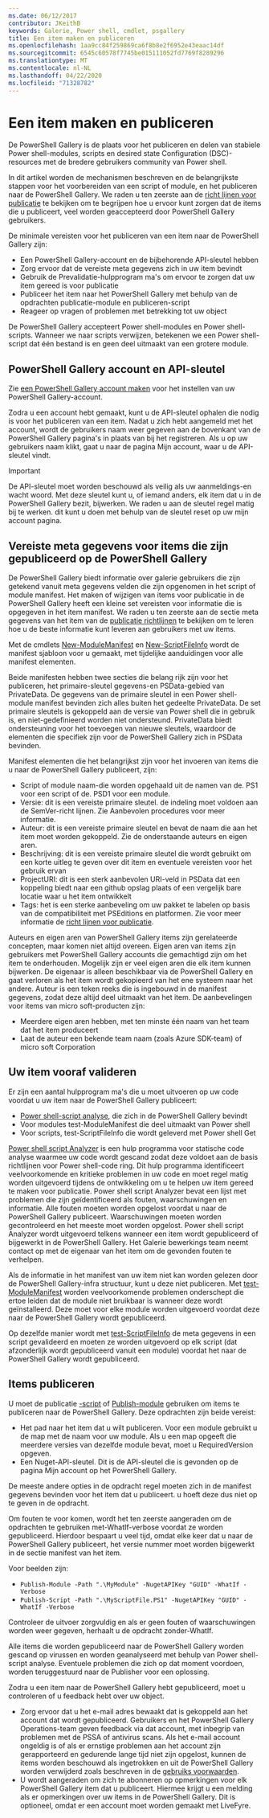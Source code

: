 ```yaml
---
ms.date: 06/12/2017
contributor: JKeithB
keywords: Galerie, Power shell, cmdlet, psgallery
title: Een item maken en publiceren
ms.openlocfilehash: 1aa9cc84f259869ca6f8b8e2f6952e43eaac14df
ms.sourcegitcommit: 6545c60578f7745be015111052fd7769f8289296
ms.translationtype: MT
ms.contentlocale: nl-NL
ms.lasthandoff: 04/22/2020
ms.locfileid: "71328782"
---
```

# <a name="creating-and-publishing-an-item"></a>Een item maken en publiceren

De PowerShell Gallery is de plaats voor het publiceren en delen van stabiele Power shell-modules, scripts en desired state Configuration (DSC)-resources met de bredere gebruikers community van Power shell.

In dit artikel worden de mechanismen beschreven en de belangrijkste stappen voor het voorbereiden van een script of module, en het publiceren naar de PowerShell Gallery. We raden u ten zeerste aan de [richt lijnen voor publicatie](../../concepts/publishing-guidelines.md) te bekijken om te begrijpen hoe u ervoor kunt zorgen dat de items die u publiceert, veel worden geaccepteerd door PowerShell Gallery gebruikers.

De minimale vereisten voor het publiceren van een item naar de PowerShell Gallery zijn:

- Een PowerShell Gallery-account en de bijbehorende API-sleutel hebben
- Zorg ervoor dat de vereiste meta gegevens zich in uw item bevindt
- Gebruik de Prevalidatie-hulpprogram ma's om ervoor te zorgen dat uw item gereed is voor publicatie
- Publiceer het item naar het PowerShell Gallery met behulp van de opdrachten publicatie-module en publiceren-script
- Reageer op vragen of problemen met betrekking tot uw object

De PowerShell Gallery accepteert Power shell-modules en Power shell-scripts. Wanneer we naar scripts verwijzen, betekenen we een Power shell-script dat één bestand is en geen deel uitmaakt van een grotere module.

## <a name="powershell-gallery-account-and-api-key"></a>PowerShell Gallery account en API-sleutel

Zie [een PowerShell Gallery account maken](creating-an-account.md) voor het instellen van uw PowerShell Gallery-account.

Zodra u een account hebt gemaakt, kunt u de API-sleutel ophalen die nodig is voor het publiceren van een item. Nadat u zich hebt aangemeld met het account, wordt de gebruikers naam weer gegeven aan de bovenkant van de PowerShell Gallery pagina's in plaats van bij het registreren. Als u op uw gebruikers naam klikt, gaat u naar de pagina Mijn account, waar u de API-sleutel vindt.

> [!IMPORTANT]
> De API-sleutel moet worden beschouwd als veilig als uw aanmeldings-en wacht woord. Met deze sleutel kunt u, of iemand anders, elk item dat u in de PowerShell Gallery bezit, bijwerken. We raden u aan de sleutel regel matig bij te werken. dit kunt u doen met behulp van de sleutel reset op uw mijn account pagina.

## <a name="required-metadata-for-items-published-to-the-powershell-gallery"></a>Vereiste meta gegevens voor items die zijn gepubliceerd op de PowerShell Gallery

De PowerShell Gallery biedt informatie over galerie gebruikers die zijn getekend vanuit meta gegevens velden die zijn opgenomen in het script of module manifest. Het maken of wijzigen van items voor publicatie in de PowerShell Gallery heeft een kleine set vereisten voor informatie die is opgegeven in het item manifest. We raden u ten zeerste aan de sectie meta gegevens van het item van de [publicatie richtlijnen](../../concepts/publishing-guidelines.md) te bekijken om te leren hoe u de beste informatie kunt leveren aan gebruikers met uw items.

Met de cmdlets [New-ModuleManifest](/powershell/module/microsoft.powershell.core/new-modulemanifest) en [New-ScriptFileInfo](/powershell/module/PowerShellGet/New-ScriptFileInfo) wordt de manifest sjabloon voor u gemaakt, met tijdelijke aanduidingen voor alle manifest elementen.

Beide manifesten hebben twee secties die belang rijk zijn voor het publiceren, het primaire-sleutel gegevens-en PSData-gebied van PrivateData. De gegevens van de primaire sleutel in een Power shell-module manifest bevinden zich alles buiten het gedeelte PrivateData. De set primaire sleutels is gekoppeld aan de versie van Power shell die in gebruik is, en niet-gedefinieerd worden niet ondersteund. PrivateData biedt ondersteuning voor het toevoegen van nieuwe sleutels, waardoor de elementen die specifiek zijn voor de PowerShell Gallery zich in PSData bevinden.

Manifest elementen die het belangrijkst zijn voor het invoeren van items die u naar de PowerShell Gallery publiceert, zijn:

- Script of module naam-die worden opgehaald uit de namen van de. PS1 voor een script of de. PSD1 voor een module.
- Versie: dit is een vereiste primaire sleutel. de indeling moet voldoen aan de SemVer-richt lijnen. Zie Aanbevolen procedures voor meer informatie.
- Auteur: dit is een vereiste primaire sleutel en bevat de naam die aan het item moet worden gekoppeld. Zie de onderstaande auteurs en eigen aren.
- Beschrijving: dit is een vereiste primaire sleutel die wordt gebruikt om een korte uitleg te geven over dit item en eventuele vereisten voor het gebruik ervan
- ProjectURI: dit is een sterk aanbevolen URI-veld in PSData dat een koppeling biedt naar een github opslag plaats of een vergelijk bare locatie waar u het item ontwikkelt
- Tags: het is een sterke aanbeveling om uw pakket te labelen op basis van de compatibiliteit met PSEditions en platformen. Zie voor meer informatie de [richt lijnen voor publicatie](../../concepts/publishing-guidelines.md#tag-your-package-with-the-compatible-pseditions-and-platforms).

Auteurs en eigen aren van PowerShell Gallery items zijn gerelateerde concepten, maar komen niet altijd overeen. Eigen aren van items zijn gebruikers met PowerShell Gallery accounts die gemachtigd zijn om het item te onderhouden. Mogelijk zijn er veel eigen aren die elk item kunnen bijwerken. De eigenaar is alleen beschikbaar via de PowerShell Gallery en gaat verloren als het item wordt gekopieerd van het ene systeem naar het andere. Auteur is een teken reeks die is ingebouwd in de manifest gegevens, zodat deze altijd deel uitmaakt van het item. De aanbevelingen voor items van micro soft-producten zijn:

- Meerdere eigen aren hebben, met ten minste één naam van het team dat het item produceert
- Laat de auteur een bekende team naam (zoals Azure SDK-team) of micro soft Corporation

## <a name="pre-validate-your-item"></a>Uw item vooraf valideren

Er zijn een aantal hulpprogram ma's die u moet uitvoeren op uw code voordat u uw item naar de PowerShell Gallery publiceert:

- [Power shell-script analyse](https://www.powershellgallery.com/packages/PSScriptAnalyzer/), die zich in de PowerShell Gallery bevindt
- Voor modules test-ModuleManifest die deel uitmaakt van Power shell
- Voor scripts, test-ScriptFileInfo die wordt geleverd met Power shell Get

[Power shell script Analyzer](https://www.powershellgallery.com/packages/PSScriptAnalyzer/) is een hulp programma voor statische code analyse waarmee uw code wordt gescand zodat deze voldoet aan de basis richtlijnen voor Power shell-code ring. Dit hulp programma identificeert veelvoorkomende en kritieke problemen in uw code en moet regel matig worden uitgevoerd tijdens de ontwikkeling om u te helpen uw item gereed te maken voor publicatie. Power shell script Analyzer bevat een lijst met problemen die zijn geïdentificeerd als fouten, waarschuwingen en informatie. Alle fouten moeten worden opgelost voordat u naar de PowerShell Gallery publiceert. Waarschuwingen moeten worden gecontroleerd en het meeste moet worden opgelost. Power shell script Analyzer wordt uitgevoerd telkens wanneer een item wordt gepubliceerd of bijgewerkt in de PowerShell Gallery. Het Galerie bewerkings team neemt contact op met de eigenaar van het item om de gevonden fouten te verhelpen.

Als de informatie in het manifest van uw item niet kan worden gelezen door de PowerShell Gallery-infra structuur, kunt u deze niet publiceren. Met [test-ModuleManifest](/powershell/module/microsoft.powershell.core/test-modulemanifest) worden veelvoorkomende problemen onderschept die ertoe leiden dat de module niet bruikbaar is wanneer deze wordt geïnstalleerd. Deze moet voor elke module worden uitgevoerd voordat deze naar de PowerShell Gallery wordt gepubliceerd.

Op dezelfde manier wordt met [test-ScriptFileInfo](/powershell/module/PowerShellGet/test-scriptfileinfo) de meta gegevens in een script gevalideerd en moeten ze worden uitgevoerd op elk script (dat afzonderlijk wordt gepubliceerd vanuit een module) voordat het naar de PowerShell Gallery wordt gepubliceerd.

## <a name="publishing-items"></a>Items publiceren

U moet de publicatie [-script](/powershell/module/PowerShellGet/publish-script) of [Publish-module](/powershell/module/PowerShellGet/publish-module) gebruiken om items te publiceren naar de PowerShell Gallery. Deze opdrachten zijn beide vereist:

- Het pad naar het item dat u wilt publiceren. Voor een module gebruikt u de map met de naam voor uw module. Als u een map opgeeft die meerdere versies van dezelfde module bevat, moet u RequiredVersion opgeven.
- Een Nuget-API-sleutel. Dit is de API-sleutel die is gevonden op de pagina Mijn account op het PowerShell Gallery.

De meeste andere opties in de opdracht regel moeten zich in de manifest gegevens bevinden voor het item dat u publiceert. u hoeft deze dus niet op te geven in de opdracht.

Om fouten te voor komen, wordt het ten zeerste aangeraden om de opdrachten te gebruiken met-WhatIf-verbose voordat ze worden gepubliceerd. Hierdoor bespaart u veel tijd, omdat elke keer dat u naar de PowerShell Gallery publiceert, het versie nummer moet worden bijgewerkt in de sectie manifest van het item.

Voor beelden zijn:

* `Publish-Module -Path ".\MyModule" -NugetAPIKey "GUID" -WhatIf -Verbose`
* `Publish-Script -Path ".\MyScriptFile.PS1" -NugetAPIKey "GUID" -WhatIf -Verbose`

Controleer de uitvoer zorgvuldig en als er geen fouten of waarschuwingen worden weer gegeven, herhaalt u de opdracht zonder-WhatIf.

Alle items die worden gepubliceerd naar de PowerShell Gallery worden gescand op virussen en worden geanalyseerd met behulp van Power shell-script analyse. Eventuele problemen die zich op dat moment voordoen, worden teruggestuurd naar de Publisher voor een oplossing.

Zodra u een item naar de PowerShell Gallery hebt gepubliceerd, moet u controleren of u feedback hebt over uw object.

- Zorg ervoor dat u het e-mail adres bewaakt dat is gekoppeld aan het account dat wordt gepubliceerd. Gebruikers en het PowerShell Gallery Operations-team geven feedback via dat account, met inbegrip van problemen met de PSSA of antivirus scans. Als het e-mail account ongeldig is of als er ernstige problemen aan het account zijn gerapporteerd en gedurende lange tijd niet zijn opgelost, kunnen de items worden beschouwd als ingetrokken en uit de PowerShell Gallery worden verwijderd zoals beschreven in de [gebruiks voorwaarden](https://www.powershellgallery.com/policies/Terms).
- U wordt aangeraden om zich te abonneren op opmerkingen voor elk PowerShell Gallery item dat u publiceert. Hiermee krijgt u een melding als er opmerkingen over uw items in de PowerShell Gallery. Dit is optioneel, omdat er een account moet worden gemaakt met LiveFyre.
